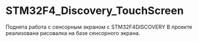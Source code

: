 # STM32F4_Discovery_TouchScreen
Поднята работа с сенсорным экраном с STM32F4DISCOVERY
В проекте реализована рисовалка на базе сенсорного экрана.
